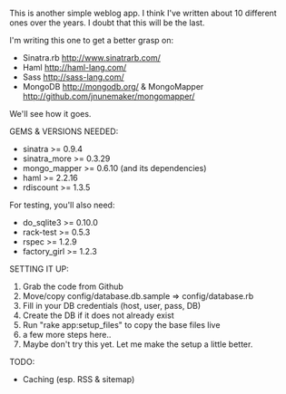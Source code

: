 This is another simple weblog app. I think I've written about 10 different ones over the years. I doubt that this will be the last.

I'm writing this one to get a better grasp on:

* Sinatra.rb <http://www.sinatrarb.com/>
* Haml <http://haml-lang.com/>
* Sass <http://sass-lang.com/>
* MongoDB <http://mongodb.org/> & MongoMapper <http://github.com/jnunemaker/mongomapper/>

We'll see how it goes.

GEMS & VERSIONS NEEDED:

* sinatra >= 0.9.4
* sinatra_more >= 0.3.29
* mongo_mapper >= 0.6.10 (and its dependencies)
* haml >= 2.2.16
* rdiscount >= 1.3.5

For testing, you'll also need:

* do_sqlite3 >= 0.10.0
* rack-test >= 0.5.3
* rspec >= 1.2.9
* factory_girl >= 1.2.3

SETTING IT UP:

1. Grab the code from Github
2. Move/copy config/database.db.sample => config/database.rb 
3. Fill in your DB credentials (host, user, pass, DB)
4. Create the DB if it does not already exist
5. Run "rake app:setup_files" to copy the base files live
6. a few more steps here..
7. Maybe don't try this yet. Let me make the setup a little better.

TODO:

* Caching (esp. RSS & sitemap)

